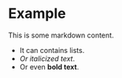# Example

This is some markdown content.

* It can contains lists.
* *Or italicized text*.
* Or even **bold text**.




















